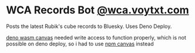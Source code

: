 # WCA Records Bot [@wca.voytxt.com](https://bsky.app/profile/wca.voytxt.com)

Posts the latest Rubik's cube records to Bluesky. Uses Deno Deploy.

[deno wasm canvas](https://jsr.io/@gfx/canvas-wasm) needed write access to function properly, which is not possible on deno deploy, so i had to use [npm canvas](https://www.npmjs.com/package/canvas) instead
